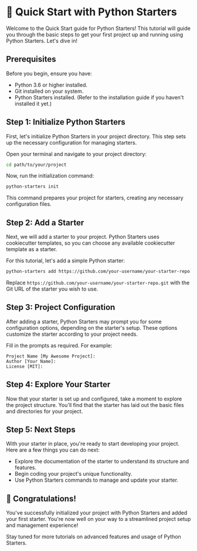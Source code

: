 # 🚀 Quick Start with Python Starters

Welcome to the Quick Start guide for Python Starters! This tutorial will guide you through the basic steps to get your first project up and running using Python Starters. Let's dive in!

## Prerequisites

Before you begin, ensure you have:
- Python 3.6 or higher installed.
- Git installed on your system.
- Python Starters installed. (Refer to the installation guide if you haven't installed it yet.)

## Step 1: Initialize Python Starters

First, let's initialize Python Starters in your project directory. This step sets up the necessary configuration for managing starters.

Open your terminal and navigate to your project directory:

```bash
cd path/to/your/project
```

Now, run the initialization command:

```bash
python-starters init
```

This command prepares your project for starters, creating any necessary configuration files.

## Step 2: Add a Starter

Next, we will add a starter to your project. Python Starters uses cookiecutter templates, so you can choose any available cookiecutter template as a starter.

For this tutorial, let's add a simple Python starter:

```bash
python-starters add https://github.com/your-username/your-starter-repo.git
```

Replace `https://github.com/your-username/your-starter-repo.git` with the Git URL of the starter you wish to use.

## Step 3: Project Configuration

After adding a starter, Python Starters may prompt you for some configuration options, depending on the starter's setup. These options customize the starter according to your project needs.

Fill in the prompts as required. For example:

```plaintext
Project Name [My Awesome Project]:
Author [Your Name]:
License [MIT]:
```

## Step 4: Explore Your Starter

Now that your starter is set up and configured, take a moment to explore the project structure. You'll find that the starter has laid out the basic files and directories for your project.

## Step 5: Next Steps

With your starter in place, you're ready to start developing your project. Here are a few things you can do next:

- Explore the documentation of the starter to understand its structure and features.
- Begin coding your project's unique functionality.
- Use Python Starters commands to manage and update your starter.

## 🌟 Congratulations!

You've successfully initialized your project with Python Starters and added your first starter. You're now well on your way to a streamlined project setup and management experience!

Stay tuned for more tutorials on advanced features and usage of Python Starters.

